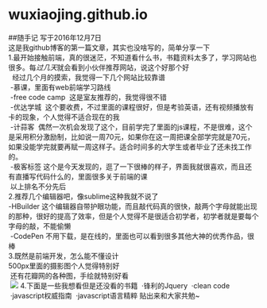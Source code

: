 # wuxiaojing.github.io
##随手记
写于2016年12月7日<br/>
这是我github博客的第一篇文章，其实也没啥写的，简单分享一下<br/>
1.最开始接触前端，真的很迷茫，不知道看什么书，书籍资料太多了，学习网站也很多。每*过几天*就会看到小伙伴推荐网站，说这个好那个好<br/>
   经过几个月的摸索，我觉得一下几个网站比较靠谱<br/>
  -慕课，里面有web前端学习路线<br/>
  -free code camp  这是室友推荐的，我觉得很不错<br/>
  -优达学城  这个要收费，不过里面的课程很好，但是考验英语，还有视频播放有卡的现象，个人觉得不适合现在的我<br/>
  -计蒜客  偶然一次机会发现了这个，目前学完了里面的js课程，不是很难，这个是采用积分激励制，比如说一周70元，如果你在这一周把课全部学完就是70元，
   如果没能学完就要再赋一周这样子。适合时间多的大学生或者毕业了还未找工作的。<br/>
  -极客标签 这个是今天发现的，逛了一下很棒的样子，界面我就很喜欢，而且还有直播写代码什么的，里面很多关于前端的课<br/>
  以上排名不分先后<br/>
2.推荐几个编辑器吧，像sublime这种我就不说了<br/>
  -HBuilder 这个编辑器自带护眼功能，而且敲代码真的很快，敲两个字母就能出现的那种，很好的提高了效率，但是个人觉得不是很适合初学者，初学者就是要每个字母的敲，不能偷懒<br/>
  -CodePen 不用下载，是在线的，里面也可以看到很多其他大神的优秀作品，很棒<br/>
3.既然是前端开发，怎么能不懂设计<br/>
  500px里面的摄影图个人觉得特别好<br/>
  还有花瓣网的各种图，手绘就特别好看<br/>
  <img src = "http://img.hb.aicdn.com/e6b5a0f837140922859ef5c41d04d03c00a7b942237ad-YdOvf2_fw658">
4.下面是一些我想看但是还没看的书籍
  ·锋利的Jquery
  ·clean code
  ·javascript权威指南
  ·javascript语言精粹
 贴出来和大家共勉~
